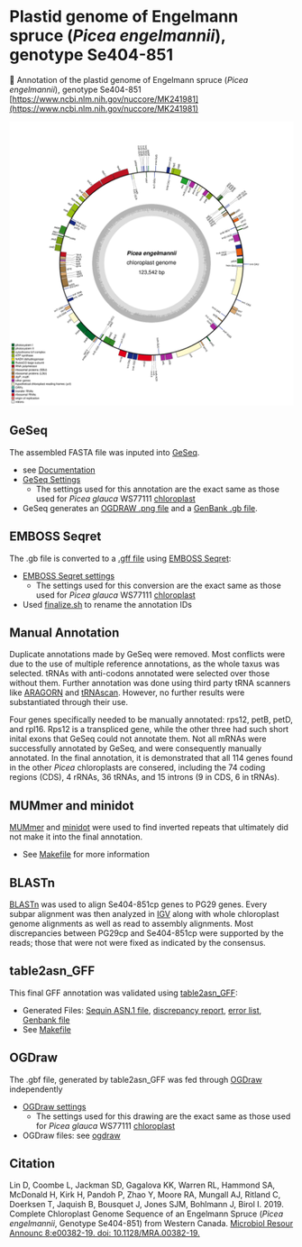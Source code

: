 # Plastid genome of Engelmann spruce (*Picea engelmannii*), genotype Se404-851
🌲 Annotation of the plastid genome of Engelmann spruce (*Picea engelmannii*), genotype Se404-851
[https://www.ncbi.nlm.nih.gov/nuccore/MK241981](https://www.ncbi.nlm.nih.gov/nuccore/MK241981)

![Se404-851 chloroplast genome](https://github.com/bcgsc/picea-engelmannii-plastid/blob/master/ogdraw/Se404-851cp-outfile-preview.png)

## GeSeq
The assembled FASTA file was inputed into [GeSeq](https://chlorobox.mpimp-golm.mpg.de/geseq.html).
* see [Documentation](https://academic.oup.com/nar/article/45/W1/W6/3806659)
* [GeSeq Settings](https://github.com/bcgsc/picea-glauca-plastid/blob/master/GeSeq/GeSeq_settings.png)
  * The settings used for this annotation are the exact same as those used for *Picea glauca* WS77111 [chloroplast](https://github.com/bcgsc/picea-glauca-plastid)
* GeSeq generates an [OGDRAW .png file](https://github.com/bcgsc/picea-engelmannii-plastid/blob/master/GeSeq/Se404-851cp_OGDRAW.jpg) and a [GenBank .gb file](https://github.com/bcgsc/picea-engelmannii-plastid/blob/master/GeSeq/Se404-851cp.gb).

## EMBOSS Seqret
The .gb file is converted to a [.gff file](https://github.com/bcgsc/picea-engelmannii-plastid/blob/master/Se404-851cp.gff) using [EMBOSS Seqret](https://www.ebi.ac.uk/Tools/sfc/emboss_seqret/):
* [EMBOSS Seqret settings](https://github.com/bcgsc/picea-glauca-plastid/blob/master/EMBOSS-setings.png)
  * The settings used for this conversion are the exact same as those used for *Picea glauca* WS77111 [chloroplast](https://github.com/bcgsc/picea-glauca-plastid)
* Used [finalize.sh](https://github.com/bcgsc/picea-engelmannii-plastid/blob/master/finalize.sh) to rename the annotation IDs

## Manual Annotation
Duplicate annotations made by GeSeq were removed. Most conflicts were due to the use of multiple reference annotations, as the whole taxus was selected. tRNAs with anti-codons annotated were selected over those without them. Further annotation was done using third party tRNA scanners like [ARAGORN](http://mbio-serv2.mbioekol.lu.se/ARAGORN/) and [tRNAscan](http://lowelab.ucsc.edu/tRNAscan-SE/). However, no further results were substantiated through their use.

Four genes specifically needed to be manually annotated: rps12, petB, petD, and rpl16. Rps12 is a transpliced gene, while the other three had such short inital exons that GeSeq could not annotate them. Not all mRNAs were successfully annotated by GeSeq, and were consequently manually annotated. In the final annotation, it is demonstrated that all 114 genes found in the other *Picea* chloroplasts are consered, including the 74 coding regions (CDS), 4 rRNAs, 36 tRNAs, and 15 introns (9 in CDS, 6 in tRNAs).

## MUMmer and minidot
[MUMmer](http://mummer.sourceforge.net) and [minidot](https://github.com/thackl/minidot) were used to find inverted repeats that ultimately did not make it into the final annotation. 
* See [Makefile](https://github.com/bcgsc/picea-engelmannii-plastid/blob/master/Makefile) for more information

## BLASTn
[BLASTn](https://blast.ncbi.nlm.nih.gov/Blast.cgi?PAGE_TYPE=BlastSearch) was used to align Se404-851cp genes to PG29 genes. Every subpar alignment was then analyzed in [IGV](http://software.broadinstitute.org/software/igv/) along with whole chloroplast genome alignments as well as read to assembly alignments. Most discrepancies between PG29cp and Se404-851cp were supported by the reads; those that were not were fixed as indicated by the consensus.

## table2asn_GFF
This final GFF annotation was validated using [table2asn_GFF](https://www.ncbi.nlm.nih.gov/genbank/genomes_gff):
* Generated Files: [Sequin ASN.1 file](https://github.com/bcgsc/picea-engelmannii-plastid/blob/master/table2asn_GFF/Se404-851cp.sqn), [discrepancy report](https://github.com/bcgsc/picea-engelmannii-plastid/blob/master/table2asn_GFF/Se404-851cp.dr), [error list](https://github.com/bcgsc/picea-engelmannii-plastid/blob/master/table2asn_GFF/Se404-851cp.val), [Genbank file](https://github.com/bcgsc/picea-engelmannii-plastid/blob/master/table2asn_GFF/Se404-851cp.gbf) 
* See [Makefile](https://github.com/bcgsc/picea-engelmannii-plastid/blob/master/Makefile)

## OGDraw
The .gbf file, generated by table2asn_GFF was fed through [OGDraw](https://chlorobox.mpimp-golm.mpg.de/OGDraw.html) independently
* [OGDraw settings](https://github.com/bcgsc/picea-glauca-plastid/blob/master/ogdraw/OGDRAW_settings.png)
  * The settings used for this drawing are the exact same as those used for *Picea glauca* WS77111 [chloroplast](https://github.com/bcgsc/picea-glauca-plastid)
* OGDraw files: see [ogdraw](https://github.com/bcgsc/picea-engelmannii-plastid/tree/master/ogdraw)

## Citation
Lin D, Coombe L, Jackman SD, Gagalova KK, Warren RL, Hammond SA, McDonald H, Kirk H, Pandoh P, Zhao Y, Moore RA, Mungall AJ, Ritland C, Doerksen T, Jaquish B, Bousquet J, Jones SJM, Bohlmann J, Birol I. 2019. Complete Chloroplast Genome Sequence of an Engelmann Spruce (*Picea engelmannii*, Genotype Se404-851) from Western Canada. [Microbiol Resour Announc 8:e00382-19. doi: 10.1128/MRA.00382-19.](https://mra.asm.org/content/8/24/e00382-19)
